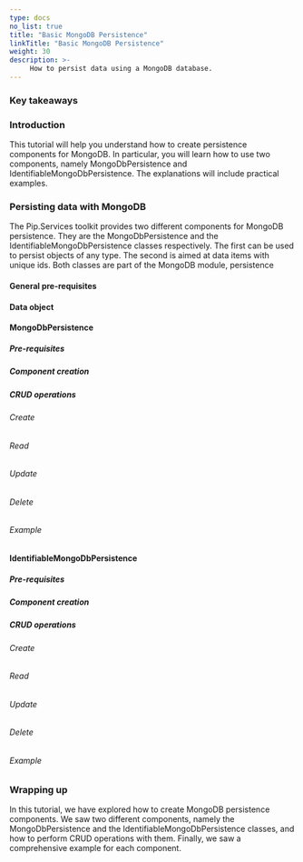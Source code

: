 ```yaml
---
type: docs
no_list: true
title: "Basic MongoDB Persistence"
linkTitle: "Basic MongoDB Persistence"
weight: 30
description: >-
     How to persist data using a MongoDB database.
---
```


### Key takeaways

### Introduction

This tutorial will help you understand how to create persistence components for MongoDB. In particular, you will learn how to use two components, namely MongoDbPersistence and IdentifiableMongoDbPersistence. The explanations will include practical examples.

### Persisting data with MongoDB
The Pip.Services toolkit provides two different components for MongoDB persistence. They are the MongoDbPersistence and the IdentifiableMongoDbPersistence classes respectively. The first can be used to persist objects of any type. The second is aimed at data items with unique ids. Both classes are part of the MongoDB module, persistence 

#### General pre-requisites

#### Data object

#### MongoDbPersistence
##### Pre-requisites
##### Component creation
##### CRUD operations
###### Create
###### Read
###### Update
###### Delete
###### Example

#### IdentifiableMongoDbPersistence
##### Pre-requisites
##### Component creation
##### CRUD operations
###### Create
###### Read
###### Update
###### Delete
###### Example


### Wrapping up

In this tutorial, we have explored how to create MongoDB persistence components. We saw two different components, namely the MongoDbPersistence and the IdentifiableMongoDbPersistence classes, and how to perform CRUD operations with them. Finally, we saw a comprehensive example for each component.
